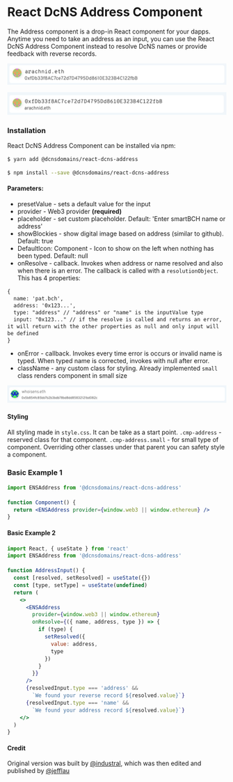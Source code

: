# React DcNS Address Component

The Address component is a drop-in React component for your dapps. Anytime you need to take an address as an input, you can use the React DcNS Address Component instead to resolve DcNS names or provide feedback with reverse records.

![Default component vie](./src/doc/basic.png)

![Default component vie](./src/doc/reverse.png)

### Installation

React DcNS Address Component can be installed via npm:

```bash
$ yarn add @dcnsdomains/react-dcns-address
```

```bash
$ npm install --save @dcnsdomains/react-dcns-address
```

#### Parameters:

- presetValue - sets a default value for the input
- provider - Web3 provider **(required)**
- placeholder - set custom placeholder. Default: 'Enter smartBCH name or address'
- showBlockies - show digital image based on address (similar to github). Default: true
- DefaultIcon: Component - Icon to show on the left when nothing has been typed. Default: null
- onResolve - callback. Invokes when address or name resolved and also when there is an error. The callback is called with a `resolutionObject`. This has 4 properties:

```
{
  name: 'pat.bch',
  address: '0x123...',
  type: "address" // "address" or "name" is the inputValue type
  input: "0x123..." // if the resolve is called and returns an error, it will return with the other properties as null and only input will be defined
}
```

- onError - callback. Invokes every time error is occurs or invalid name is typed. When typed name is corrected, invokes with null after error.
- className - any custom class for styling. Already implemented `small` class renders component in small size

![Default component view](./src/doc/small.png)

#### Styling

All styling made in `style.css`. It can be take as a start point.
`.cmp-address` - reserved class for that component.
`.cmp-address.small` - for small type of component. Overriding other classes under that parent you can safety style a component.

### Basic Example 1

```jsx
import ENSAddress from '@dcnsdomains/react-dcns-address'

function Component() {
  return <ENSAddress provider={window.web3 || window.ethereum} />
}
```

#### Basic Example 2

```jsx
import React, { useState } from 'react'
import ENSAddress from '@dcnsdomains/react-dcns-address'

function AddressInput() {
  const [resolved, setResolved] = useState({})
  const [type, setType] = useState(undefined)
  return (
    <>
      <ENSAddress
        provider={window.web3 || window.ethereum}
        onResolve={({ name, address, type }) => {
          if (type) {
            setResolved({
              value: address,
              type
            })
          }
        }}
      />
      {resolvedInput.type === 'address' &&
        `We found your reverse record ${resolved.value}`}
      {resolvedInput.type === 'name' &&
        `We found your address record ${resolved.value}`}
    </>
  )
}
```

#### Credit

Original version was built by [@industral](https://github.com/industral), which was then edited and published by [@jefflau](https://github.com/jefflau)
